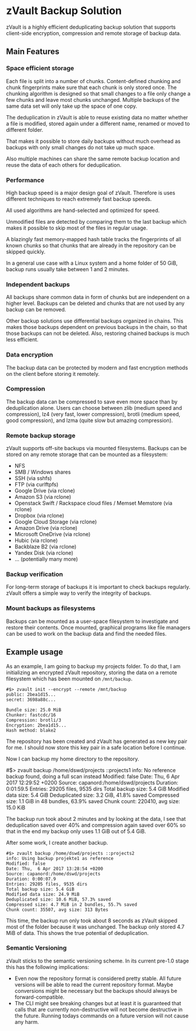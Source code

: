 # zVault Backup Solution
zVault is a highly efficient deduplicating backup solution that supports
client-side encryption, compression and remote storage of backup data.

## Main Features

### Space efficient storage
Each file is split into a number of chunks. Content-defined chunking and chunk
fingerprints make sure that each chunk is only stored once. The chunking
algorithm is designed so that small changes to a file only change a few chunks
and leave most chunks unchanged. Multiple backups of the same data set will only
take up the space of one copy.

The deduplication in zVault is able to reuse existing data no matter whether a
file is modified, stored again under a different name, renamed or moved to
different folder.

That makes it possible to store daily backups without much overhead as backups
with only small changes do not take up much space.

Also multiple machines can share the same remote backup location and reuse the
data of each others for deduplication.

### Performance
High backup speed is a major design goal of zVault. Therefore is uses different
techniques to reach extremely fast backup speeds.

All used algorithms are hand-selected and optimized for speed.

Unmodified files are detected by comparing them to the last backup which makes
it possible to skip most of the files in regular usage.

A blazingly fast memory-mapped hash table tracks the fingerprints of all known
chunks so that chunks that are already in the repository can be skipped quickly.

In a general use case with a Linux system and a home folder of 50 GiB, backup
runs usually take between 1 and 2 minutes.

### Independent backups
All backups share common data in form of chunks but are independent on a higher
level. Backups can be deleted and chunks that are not used by any backup can be
removed.

Other backup solutions use differential backups organized in chains. This makes
those backups dependent on previous backups in the chain, so that those backups
can not be deleted. Also, restoring chained backups is much less efficient.

### Data encryption
The backup data can be protected by modern and fast encryption methods on the
client before storing it remotely.

### Compression
The backup data can be compressed to save even more space than by deduplication
alone. Users can choose between zlib (medium speed and compression),
lz4 (very fast, lower compression), brotli (medium speed, good compression), and
lzma (quite slow but amazing compression).

### Remote backup storage
zVault supports off-site backups via mounted filesystems. Backups can be stored
on any remote storage that can be mounted as a filesystem:
- NFS
- SMB / Windows shares
- SSH (via sshfs)
- FTP (via curlftpfs)
- Google Drive (via rclone)
- Amazon S3 (via rclone)
- Openstack Swift / Rackspace cloud files / Memset Memstore (via rclone)
- Dropbox (via rclone)
- Google Cloud Storage (via rclone)
- Amazon Drive (via rclone)
- Microsoft OneDrive (via rclone)
- Hubic (via rclone)
- Backblaze B2 (via rclone)
- Yandex Disk (via rclone)
- ... (potentially many more)

### Backup verification
For long-term storage of backups it is important to check backups regularly.
zVault offers a simple way to verify the integrity of backups.

### Mount backups as filesystems
Backups can be mounted as a user-space filesystem to investigate and restore
their contents. Once mounted, graphical programs like file managers can be used
to work on the backup data and find the needed files.


## Example usage

As an example, I am going to backup my projects folder. To do that, I am
initializing an encrypted zVault repository, storing the data on a remote
filesystem which has been mounted on `/mnt/backup`.

    #$> zvault init --encrypt --remote /mnt/backup
    public: 2bea1d15...
    secret: 3698a88c...

    Bundle size: 25.0 MiB
    Chunker: fastcdc/16
    Compression: brotli/3
    Encryption: 2bea1d15...
    Hash method: blake2

The repository has been created and zVault has generated as new key pair for me.
I should now store this key pair in a safe location before I continue.

Now I can backup my home directory to the repository.

   #$> zvault backup /home/dswd/projects ::projects1
   info: No reference backup found, doing a full scan instead
   Modified: false
   Date: Thu,  6 Apr 2017 12:29:52 +0200
   Source: capanord:/home/dswd/projects
   Duration: 0:01:59.5
   Entries: 29205 files, 9535 dirs
   Total backup size: 5.4 GiB
   Modified data size: 5.4 GiB
   Deduplicated size: 3.2 GiB, 41.8% saved
   Compressed size: 1.1 GiB in 48 bundles, 63.9% saved
   Chunk count: 220410, avg size: 15.0 KiB

The backup run took about 2 minutes and by looking at the data, I see that
deduplication saved over 40% and compression again saved over 60% so that in the
end my backup only uses 1.1 GiB out of 5.4 GiB.

After some work, I create another backup.

    #$> zvault backup /home/dswd/projects ::projects2
    info: Using backup projekte1 as reference
    Modified: false
    Date: Thu,  6 Apr 2017 13:28:54 +0200
    Source: capanord:/home/dswd/projects
    Duration: 0:00:07.9
    Entries: 29205 files, 9535 dirs
    Total backup size: 5.4 GiB
    Modified data size: 24.9 MiB
    Deduplicated size: 10.6 MiB, 57.3% saved
    Compressed size: 4.7 MiB in 2 bundles, 55.7% saved
    Chunk count: 35507, avg size: 313 Bytes

This time, the backup run only took about 8 seconds as zVault skipped most of
the folder because it was unchanged. The backup only stored 4.7 MiB of data.
This shows the true potential of deduplication.


### Semantic Versioning
zVault sticks to the semantic versioning scheme. In its current pre-1.0 stage
this has the following implications:
- Even now the repository format is considered pretty stable. All future
  versions will be able to read the current repository format. Maybe conversions
  might be necessary but the backups should always be forward-compatible.
- The CLI might see breaking changes but at least it is guaranteed that calls
  that are currently non-destructive will not become destructive in the future.
  Running todays commands on a future version will not cause any harm.
